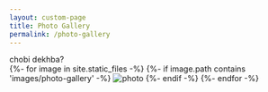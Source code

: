 ```yaml
---
layout: custom-page
title: Photo Gallery
permalink: /photo-gallery
---
```


chobi dekhba?<br>
{%- for image in site.static_files -%}
{%- if image.path contains 'images/photo-gallery' -%}
![photo]({{site.url}}{{image.path}})
{%- endif -%}
{%- endfor -%}

